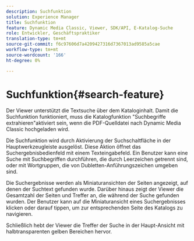 ```yaml
---
description: Suchfunktion
solution: Experience Manager
title: Suchfunktion
feature: Dynamic Media Classic, Viewer, SDK/API, E-Katalog-Suche
role: Entwickler, Geschäftspraktiker
translation-type: tm+mt
source-git-commit: f6c97606d7a4209427316d7367013ad9585a5cae
workflow-type: tm+mt
source-wordcount: '166'
ht-degree: 0%

---
```



# Suchfunktion{#search-feature}

Der Viewer unterstützt die Textsuche über dem Kataloginhalt. Damit die Suchfunktion funktioniert, muss die Katalogfunktion &quot;Suchbegriffe extrahieren&quot;aktiviert sein, wenn die PDF-Quelldatei nach Dynamic Media Classic hochgeladen wird.

Die Suchfunktion wird durch Aktivierung der Suchschaltfläche in der Hauptwerkzeugleiste ausgelöst. Diese Aktion öffnet das Suchergebnisbedienfeld mit einem Texteingabefeld. Ein Benutzer kann eine Suche mit Suchbegriffen durchführen, die durch Leerzeichen getrennt sind, oder mit Wortgruppen, die von Dubletten-Anführungszeichen umgeben sind.

Die Suchergebnisse werden als Miniaturansichten der Seiten angezeigt, auf denen der Suchtext gefunden wurde. Darüber hinaus zeigt der Viewer die Gesamtzahl der Seiten und Treffer an, die während der Suche gefunden wurden. Der Benutzer kann auf die Miniaturansicht eines Suchergebnisses klicken oder darauf tippen, um zur entsprechenden Seite des Katalogs zu navigieren.

Schließlich hebt der Viewer die Treffer der Suche in der Haupt-Ansicht mit halbtransparenten gelben Bereichen hervor.
